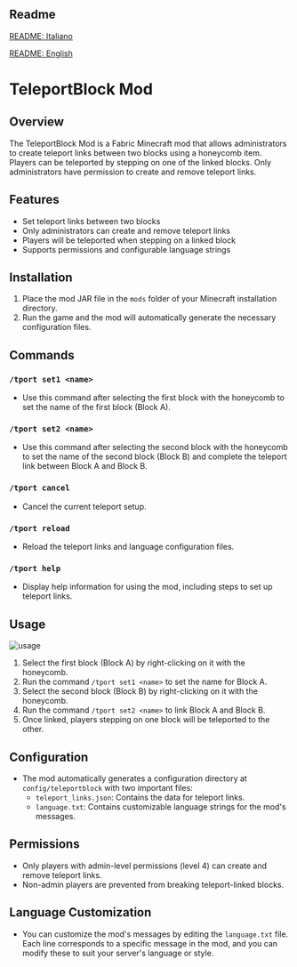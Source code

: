## Readme
[README: Italiano](./README_IT.md)

[README: English](./README.md)


# TeleportBlock Mod

## Overview
The TeleportBlock Mod is a Fabric Minecraft mod that allows administrators to create teleport links between two blocks using a honeycomb item. Players can be teleported by stepping on one of the linked blocks. Only administrators have permission to create and remove teleport links.

## Features
- Set teleport links between two blocks
- Only administrators can create and remove teleport links
- Players will be teleported when stepping on a linked block
- Supports permissions and configurable language strings

## Installation
1. Place the mod JAR file in the `mods` folder of your Minecraft installation directory.
2. Run the game and the mod will automatically generate the necessary configuration files.

## Commands

### `/tport set1 <name>`
- Use this command after selecting the first block with the honeycomb to set the name of the first block (Block A).

### `/tport set2 <name>`
- Use this command after selecting the second block with the honeycomb to set the name of the second block (Block B) and complete the teleport link between Block A and Block B.

### `/tport cancel`
- Cancel the current teleport setup.

### `/tport reload`
- Reload the teleport links and language configuration files.

### `/tport help`
- Display help information for using the mod, including steps to set up teleport links.

## Usage

![usage](https://github.com/Cubolico/teleport-block-mod/blob/main/gif-example/usage.gif?raw=true)

1. Select the first block (Block A) by right-clicking on it with the honeycomb.
2. Run the command `/tport set1 <name>` to set the name for Block A.
3. Select the second block (Block B) by right-clicking on it with the honeycomb.
4. Run the command `/tport set2 <name>` to link Block A and Block B.
5. Once linked, players stepping on one block will be teleported to the other.

## Configuration
- The mod automatically generates a configuration directory at `config/teleportblock` with two important files:
  - `teleport_links.json`: Contains the data for teleport links.
  - `language.txt`: Contains customizable language strings for the mod's messages.

## Permissions
- Only players with admin-level permissions (level 4) can create and remove teleport links.
- Non-admin players are prevented from breaking teleport-linked blocks.

## Language Customization
- You can customize the mod's messages by editing the `language.txt` file. Each line corresponds to a specific message in the mod, and you can modify these to suit your server's language or style.


